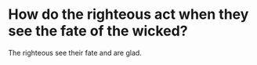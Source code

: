 # How do the righteous act when they see the fate of the wicked?

The righteous see their fate and are glad.
